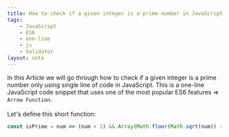```yaml
---
title: How to check if a given integer is a prime number in JavaScript
tags:
    - JavaScript
    - ES6
    - one-line
    - js
    - Validator
layout: note
---
```




In this Article we will go through how to check if a given integer is a prime number only using single line of code in JavaScript.
This is a one-line JavaScript code snippet that uses one of the most popular ES6 features => `Arrow Function`.
<br/>
<br/>
Let's define this short function:

```js {.wrap}
const isPrime = num => (num > 1) && Array(Math.floor(Math.sqrt(num)) - 1).fill(0).map((_, i) => i + 2).every(i => num % i !== 0);
```